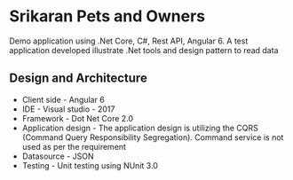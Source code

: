 # Srikaran Pets and Owners
Demo application using .Net Core, C#, Rest API, Angular 6. A test application developed illustrate .Net tools and design pattern to read data

## Design and Architecture
* Client side - Angular 6
* IDE - Visual studio - 2017
* Framework - Dot Net Core 2.0
* Application design - The application design is utilizing the CQRS (Command Query Responsibility Segregation). Command service is not used as per the requirement
* Datasource - JSON
* Testing - Unit testing using NUnit 3.0

